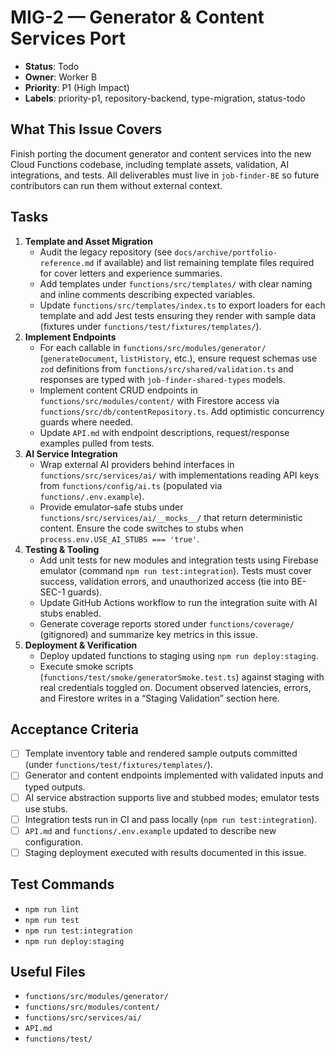 # MIG-2 — Generator & Content Services Port

- **Status**: Todo
- **Owner**: Worker B
- **Priority**: P1 (High Impact)
- **Labels**: priority-p1, repository-backend, type-migration, status-todo

## What This Issue Covers
Finish porting the document generator and content services into the new Cloud Functions codebase, including template assets, validation, AI integrations, and tests. All deliverables must live in `job-finder-BE` so future contributors can run them without external context.

## Tasks
1. **Template and Asset Migration**
   - Audit the legacy repository (see `docs/archive/portfolio-reference.md` if available) and list remaining template files required for cover letters and experience summaries.
   - Add templates under `functions/src/templates/` with clear naming and inline comments describing expected variables.
   - Update `functions/src/templates/index.ts` to export loaders for each template and add Jest tests ensuring they render with sample data (fixtures under `functions/test/fixtures/templates/`).
2. **Implement Endpoints**
   - For each callable in `functions/src/modules/generator/` (`generateDocument`, `listHistory`, etc.), ensure request schemas use `zod` definitions from `functions/src/shared/validation.ts` and responses are typed with `job-finder-shared-types` models.
   - Implement content CRUD endpoints in `functions/src/modules/content/` with Firestore access via `functions/src/db/contentRepository.ts`. Add optimistic concurrency guards where needed.
   - Update `API.md` with endpoint descriptions, request/response examples pulled from tests.
3. **AI Service Integration**
   - Wrap external AI providers behind interfaces in `functions/src/services/ai/` with implementations reading API keys from `functions/config/ai.ts` (populated via `functions/.env.example`).
   - Provide emulator-safe stubs under `functions/src/services/ai/__mocks__/` that return deterministic content. Ensure the code switches to stubs when `process.env.USE_AI_STUBS === 'true'`.
4. **Testing & Tooling**
   - Add unit tests for new modules and integration tests using Firebase emulator (command `npm run test:integration`). Tests must cover success, validation errors, and unauthorized access (tie into BE-SEC-1 guards).
   - Update GitHub Actions workflow to run the integration suite with AI stubs enabled.
   - Generate coverage reports stored under `functions/coverage/` (gitignored) and summarize key metrics in this issue.
5. **Deployment & Verification**
   - Deploy updated functions to staging using `npm run deploy:staging`.
   - Execute smoke scripts (`functions/test/smoke/generatorSmoke.test.ts`) against staging with real credentials toggled on. Document observed latencies, errors, and Firestore writes in a “Staging Validation” section here.

## Acceptance Criteria
- [ ] Template inventory table and rendered sample outputs committed (under `functions/test/fixtures/templates/`).
- [ ] Generator and content endpoints implemented with validated inputs and typed outputs.
- [ ] AI service abstraction supports live and stubbed modes; emulator tests use stubs.
- [ ] Integration tests run in CI and pass locally (`npm run test:integration`).
- [ ] `API.md` and `functions/.env.example` updated to describe new configuration.
- [ ] Staging deployment executed with results documented in this issue.

## Test Commands
- `npm run lint`
- `npm run test`
- `npm run test:integration`
- `npm run deploy:staging`

## Useful Files
- `functions/src/modules/generator/`
- `functions/src/modules/content/`
- `functions/src/services/ai/`
- `API.md`
- `functions/test/`
